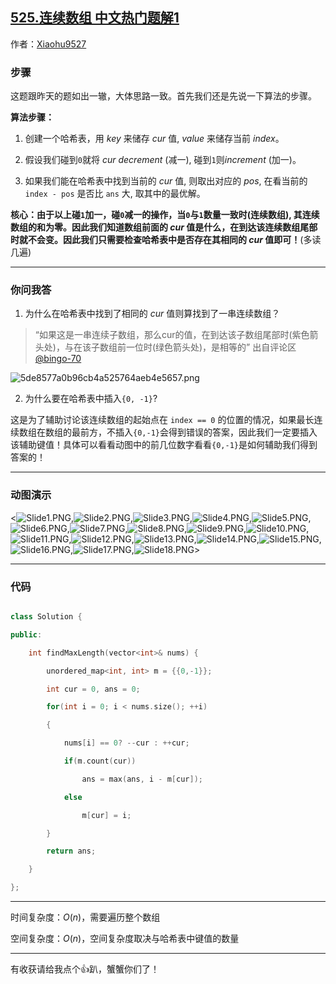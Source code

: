 ## [525.连续数组 中文热门题解1](https://leetcode.cn/problems/contiguous-array/solutions/100000/dong-tu-yan-shi-qian-zhui-he-si-xiang-by-z2no)

作者：[Xiaohu9527](https://leetcode.cn/u/Xiaohu9527)
### 步骤
这题跟昨天的题如出一辙，大体思路一致。首先我们还是先说一下算法的步骤。
**算法步骤：**
1. 创建一个哈希表，用 $key$ 来储存 $cur$ 值, $value$ 来储存当前 $index$。
2. 假设我们碰到`0`就将 $cur$ $decrement$ (减一), 碰到`1`则$increment$ (加一)。
3. 如果我们能在哈希表中找到当前的 $cur$ 值, 则取出对应的 $pos$, 在看当前的 `index - pos` 是否比 `ans` 大, 取其中的最优解。

**核心：由于以上碰`1`加一，碰`0`减一的操作，当`0`与`1`数量一致时(连续数组), 其连续数组的和为零。因此我们知道数组前面的 $cur$ 值是什么，在到达该连续数组尾部时就不会变。因此我们只需要检查哈希表中是否存在其相同的 $cur$ 值即可！**(多读几遍)
*********************
### 你问我答
1. 为什么在哈希表中找到了相同的 $cur$ 值则算找到了一串连续数组？
>“如果这是一串连续子数组，那么cur的值，在到达该子数组尾部时(紫色箭头处)，与在该子数组前一位时(绿色箭头处)，是相等的” 出自评论区[@bingo-70](/u/bingo-70/)

![5de8577a0b96cb4a525764aeb4e5657.png](https://pic.leetcode-cn.com/1622652955-LSHXCI-5de8577a0b96cb4a525764aeb4e5657.png)

2. 为什么要在哈希表中插入`{0, -1}`?
这是为了辅助讨论该连续数组的起始点在 `index == 0` 的位置的情况，如果最长连续数组在数组的最前方，不插入`{0,-1}`会得到错误的答案，因此我们一定要插入该辅助键值！具体可以看看动图中的前几位数字看看`{0,-1}`是如何辅助我们得到答案的！
***************
### 动图演示
<![Slide1.PNG](https://pic.leetcode-cn.com/1622653174-tCJPgJ-Slide1.PNG),![Slide2.PNG](https://pic.leetcode-cn.com/1622653179-HSwubq-Slide2.PNG),![Slide3.PNG](https://pic.leetcode-cn.com/1622653183-xkkAzW-Slide3.PNG),![Slide4.PNG](https://pic.leetcode-cn.com/1622653186-oNfkRd-Slide4.PNG),![Slide5.PNG](https://pic.leetcode-cn.com/1622653189-hogtUE-Slide5.PNG),![Slide6.PNG](https://pic.leetcode-cn.com/1622653192-gqEcRI-Slide6.PNG),![Slide7.PNG](https://pic.leetcode-cn.com/1622653195-Xvmzxc-Slide7.PNG),![Slide8.PNG](https://pic.leetcode-cn.com/1622653199-wCeYwZ-Slide8.PNG),![Slide9.PNG](https://pic.leetcode-cn.com/1622653201-rpNEtN-Slide9.PNG),![Slide10.PNG](https://pic.leetcode-cn.com/1622653205-oCRjfq-Slide10.PNG),![Slide11.PNG](https://pic.leetcode-cn.com/1622653207-hxajnO-Slide11.PNG),![Slide12.PNG](https://pic.leetcode-cn.com/1622653209-mzgcXG-Slide12.PNG),![Slide13.PNG](https://pic.leetcode-cn.com/1622653212-HDWnje-Slide13.PNG),![Slide14.PNG](https://pic.leetcode-cn.com/1622653214-NgnnGr-Slide14.PNG),![Slide15.PNG](https://pic.leetcode-cn.com/1622653217-yMwcDc-Slide15.PNG),![Slide16.PNG](https://pic.leetcode-cn.com/1622653220-DPiZDo-Slide16.PNG),![Slide17.PNG](https://pic.leetcode-cn.com/1622653222-mmpZgv-Slide17.PNG),![Slide18.PNG](https://pic.leetcode-cn.com/1622653225-HJrNxh-Slide18.PNG)>
**************
### 代码
```cpp
class Solution {
public:
    int findMaxLength(vector<int>& nums) {
        unordered_map<int, int> m = {{0,-1}};
        int cur = 0, ans = 0;
        for(int i = 0; i < nums.size(); ++i)
        {
            nums[i] == 0? --cur : ++cur;
            if(m.count(cur))
                ans = max(ans, i - m[cur]);
            else
                m[cur] = i;
        }
        return ans;
    }
};
```
**********************
时间复杂度：$O(n)$，需要遍历整个数组
空间复杂度：$O(n)$，空间复杂度取决与哈希表中键值的数量
**********************
有收获请给我点个👍趴，蟹蟹你们了！

